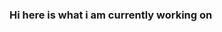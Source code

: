 ### Hi here is what i am currently working on

<!--
**PrernaJaiswal/PrernaJaiswal** is a ✨ _special_ ✨ repository because its `README.md` (this file) appears on your GitHub profile.

Here are some ideas to get you started:

- 🔭 I’m currently working on python
- 🌱 I’m currently learning machine learning
- 👯 I’m looking to collaborate on data science projects
- 🤔 I’m looking for help with ML
- 💬 Ask me about anything
- 📫 How to reach me: [email] perujais.13@gmail.com
- 😄 Pronouns: she/her
